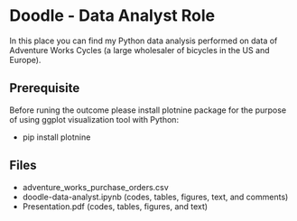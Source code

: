 # Doodle - Data Analyst Role

In this place you can find my Python data analysis performed on data of Adventure Works Cycles (a large wholesaler of bicycles in the US and Europe).
## Prerequisite

Before runing the outcome please install plotnine package for the purpose of using ggplot visualization tool with Python:
* pip install plotnine

## Files

* adventure_works_purchase_orders.csv
* doodle-data-analyst.ipynb (codes, tables, figures, text, and comments)
* Presentation.pdf (codes, tables, figures, and text)


